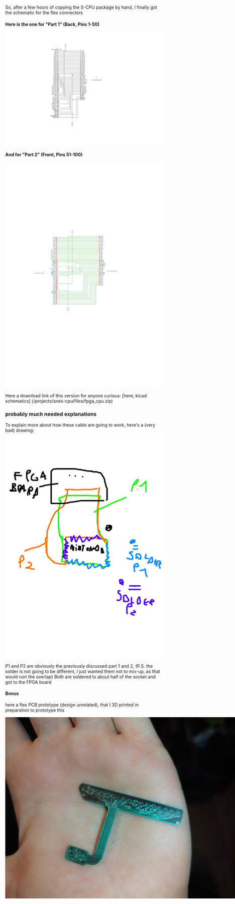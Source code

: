 So, after a few hours of copying the S-CPU package by hand, I finally got the schematic for the flex connectors

#### Here is the one for "Part 1" (Back, Pins 1-50)
![Part 1 schematic](/projects/snes-cpu/img/S_CPU_flex_MK1_part1.svg)

#### And for "Part 2" (Front, Pins 51-100)
![Part 1 schematic](/projects/snes-cpu/img/S_CPU_flex_MK1_part2.svg)

Here a download link of this version for anyone curious: [here, kicad schematics] (/projects/snes-cpu/files/fpga_cpu.zip)

### probably much needed explanations
To explain more about how these cable are going to work, here's a (very bad) drawing:<br>
![bad drawing :( about LCL](/projects/snes-cpu/img/flex_LCL_drawing.jpg)

P1 and P2 are obviously the previously discussed part 1 and 2, (P.S. the solder is not going to be different, I just wanted them not to mix-up, as that would ruin the overlap)
Both are soldered to about half of the socket and got to the FPGA board

#### Bonus
here a flex PCB prototype (design unrelated), that I 3D printed in preparation to prototype this
<!-- was: ![smol PLA flex PCB](/projects/snes-cpu/img/IMG_20241226_185425.jpg) -->
<img alt="smol PLA flex PCB" src="/projects/snes-cpu/img/IMG_20241226_185425.jpg" style="max-width: 80vw;">
